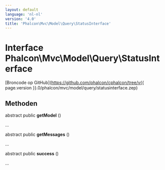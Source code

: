 ```yaml
---
layout: default
language: 'nl-nl'
version: '4.0'
title: 'Phalcon\Mvc\Model\Query\StatusInterface'
---
```


# Interface **Phalcon\Mvc\Model\Query\StatusInterface**

[Broncode op GitHub](https://github.com/phalcon/cphalcon/tree/v{{ page.version }}.0/phalcon/mvc/model/query/statusinterface.zep)

## Methoden

abstract public **getModel** ()

...

abstract public **getMessages** ()

...

abstract public **success** ()

...